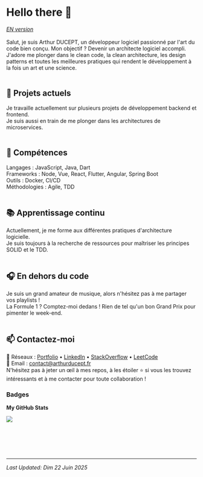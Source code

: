 # Hello there 👋

*[EN version](./README-EN.md)*<br>  
Salut, je suis Arthur DUCEPT, un développeur logiciel passionné par l'art du code bien conçu. Mon objectif ? Devenir un architecte logiciel accompli. J'adore me plonger dans le clean code, la clean architecture, les design patterns et toutes les meilleures pratiques qui rendent le développement à la fois un art et une science.
<br><br>

## 🔭 Projets actuels

Je travaille actuellement sur plusieurs projets de développement backend et frontend.  
Je suis aussi en train de me plonger dans les architectures de microservices.
<br><br>

## 🌱 Compétences

Langages : JavaScript, Java, Dart  
Frameworks : Node, Vue, React, Flutter, Angular, Spring Boot  
Outils : Docker, CI/CD  
Méthodologies : Agile, TDD
<br><br>

## 📚 Apprentissage continu

Actuellement, je me forme aux différentes pratiques d'architecture logicielle.  
Je suis toujours à la recherche de ressources pour maîtriser les principes SOLID et le TDD.
<br><br>

## 🎧 En dehors du code

Je suis un grand amateur de musique, alors n'hésitez pas à me partager vos playlists !  
La Formule 1 ? Comptez-moi dedans ! Rien de tel qu'un bon Grand Prix pour pimenter le week-end.
<br><br>

## 📫 Contactez-moi

🔗 Réseaux : [Portfolio](https://arthurducept.fr) • [LinkedIn](https://www.linkedin.com/in/arthur-ducept/) • [StackOverflow](https://stackoverflow.com/users/14351523/arthur-ducept) • [LeetCode](https://leetcode.com/arthurducept/)  
📧 Email : [contact@arthurducept.fr](mailto:contact@arthurducept.fr)  
N'hésitez pas à jeter un œil à mes repos, à les étoiler ⭐ si vous les trouvez intéressants et à me contacter pour toute collaboration !

### Badges

<b>My GitHub Stats</b>

<a href="http://www.github.com/arthurducept"><img src="https://github-readme-streak-stats.herokuapp.com/?user=arthurducept&stroke=ffffff&background=1c1917&ring=0891b2&fire=0891b2&currStreakNum=ffffff&currStreakLabel=0891b2&sideNums=ffffff&sideLabels=ffffff&dates=ffffff&hide_border=true" /></a>

<br><br><br><br>

---
_Last Updated: Dim 22 Juin 2025_
